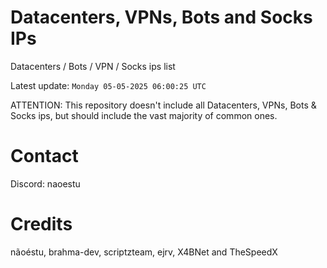 # Datacenters, VPNs, Bots and Socks IPs
 
Datacenters / Bots / VPN / Socks ips list

Latest update: `Monday 05-05-2025 06:00:25 UTC` 

ATTENTION: This repository doesn't include all Datacenters, VPNs, Bots & Socks ips, 
but should include the vast majority of common ones.

# Contact
Discord: naoestu

# Credits
nãoéstu, brahma-dev, scriptzteam, ejrv, X4BNet and TheSpeedX
